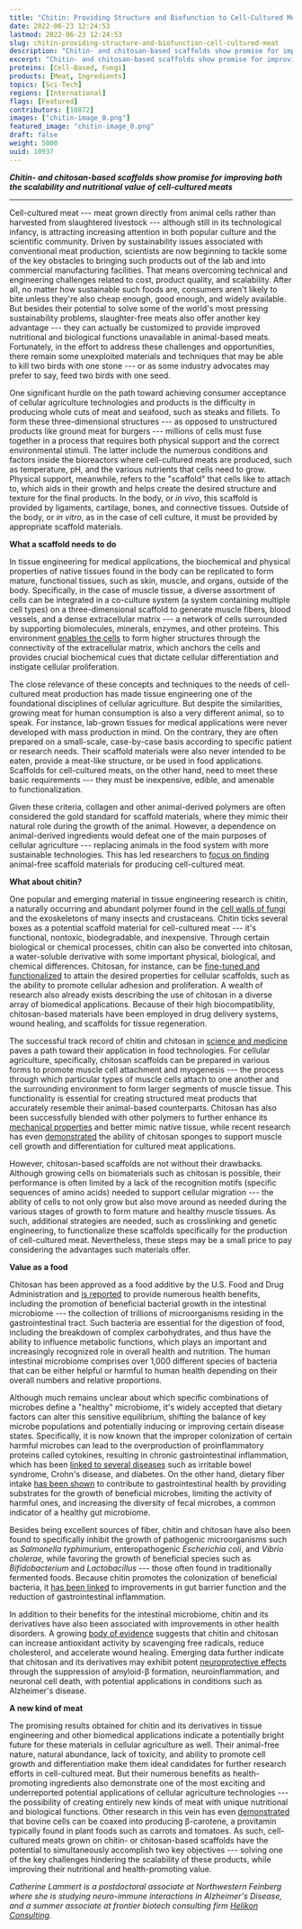 ```yaml
---
title: "Chitin: Providing Structure and Biofunction to Cell-Cultured Meat"
date: 2022-06-23 12:24:53
lastmod: 2022-06-23 12:24:53
slug: chitin-providing-structure-and-biofunction-cell-cultured-meat
description: "Chitin- and chitosan-based scaffolds show promise for improving both the scalability and nutritional value of cell-cultured meat products."
excerpt: "Chitin- and chitosan-based scaffolds show promise for improving both the scalability and nutritional value of cell-cultured meat products."
proteins: [Cell-Based, Fungi]
products: [Meat, Ingredients]
topics: [Sci-Tech]
regions: [International]
flags: [Featured]
contributors: [10872]
images: ["chitin-image_0.png"]
featured_image: "chitin-image_0.png"
draft: false
weight: 5000
uuid: 10937
---
```

***Chitin- and chitosan-based scaffolds show promise for improving both
the scalability and nutritional value of cell-cultured meats***

------------------------------------------------------------------------

Cell-cultured meat --- meat grown directly from animal cells rather than
harvested from slaughtered livestock --- although still in its
technological infancy, is attracting increasing attention in both
popular culture and the scientific community. Driven by sustainability
issues associated with conventional meat production, scientists are now
beginning to tackle some of the key obstacles to bringing such products
out of the lab and into commercial manufacturing facilities. That means
overcoming technical and engineering challenges related to cost, product
quality, and scalability. After all, no matter how sustainable such
foods are, consumers aren't likely to bite unless they're also cheap
enough, good enough, and widely available. But besides their potential
to solve some of the world's most pressing sustainability problems,
slaughter-free meats also offer another key advantage --- they can
actually be customized to provide improved nutritional and biological
functions unavailable in animal-based meats. Fortunately, in the effort
to address these challenges and opportunities, there remain some
unexploited materials and techniques that may be able to kill two birds
with one stone --- or as some industry advocates may prefer to say, feed
two birds with one seed.

One significant hurdle on the path toward achieving consumer acceptance
of cellular agriculture technologies and products is the difficulty in
producing whole cuts of meat and seafood, such as steaks and fillets. To
form these three-dimensional structures --- as opposed to unstructured
products like ground meat for burgers --- millions of cells must fuse
together in a process that requires both physical support and the
correct environmental stimuli. The latter include the numerous
conditions and factors inside the bioreactors where cell-cultured meats
are produced, such as temperature, pH, and the various nutrients that
cells need to grow. Physical support, meanwhile, refers to the
"scaffold" that cells like to attach to, which aids in their growth and
helps create the desired structure and texture for the final products.
In the body, or *in vivo*, this scaffold is provided by ligaments,
cartilage, bones, and connective tissues. Outside of the body, or *in
vitro*, as in the case of cell culture, it must be provided by
appropriate scaffold materials.

**What a scaffold needs to do**

In tissue engineering for medical applications, the biochemical and
physical properties of native tissues found in the body can be
replicated to form mature, functional tissues, such as skin, muscle, and
organs, outside of the body. Specifically, in the case of muscle tissue,
a diverse assortment of cells can be integrated in a co-culture system
(a system containing multiple cell types) on a three-dimensional
scaffold to generate muscle fibers, blood vessels, and a dense
extracellular matrix --- a network of cells surrounded by supporting
biomolecules, minerals, enzymes, and other proteins. This environment
[enables the
cells](https://journals.biologists.com/jcs/article/123/24/4195/31378/The-extracellular-matrix-at-a-glance)
to form higher structures through the connectivity of the extracellular
matrix, which anchors the cells and provides crucial biochemical cues
that dictate cellular differentiation and instigate
cellular proliferation.

The close relevance of these concepts and techniques to the needs of
cell-cultured meat production has made tissue engineering one of the
foundational disciplines of cellular agriculture. But despite the
similarities, growing meat for human consumption is also a very
different animal, so to speak. For instance, lab-grown tissues for
medical applications were never developed with mass production in mind.
On the contrary, they are often prepared on a small-scale, case-by-case
basis according to specific patient or research needs. Their scaffold
materials were also never intended to be eaten, provide a meat-like
structure, or be used in food applications. Scaffolds for cell-cultured
meats, on the other hand, need to meet these basic requirements --- they
must be inexpensive, edible, and amenable to functionalization.

Given these criteria, collagen and other animal-derived polymers are
often considered the gold standard for scaffold materials, where they
mimic their natural role during the growth of the animal. However, a
dependence on animal-derived ingredients would defeat one of the main
purposes of cellular agriculture --- replacing animals in the food
system with more sustainable technologies. This has led researchers to
[focus on
finding](https://www.frontiersin.org/articles/10.3389/fsufs.2019.00038/full)
animal-free scaffold materials for producing cell-cultured meat.

**What about chitin?**

One popular and emerging material in tissue engineering research is
chitin, a naturally occurring and abundant polymer found in the [cell
walls of fungi](https://www.nature.com/articles/srep11907) and the
exoskeletons of many insects and crustaceans. Chitin ticks several boxes
as a potential scaffold material for cell-cultured meat --- it's
functional, nontoxic, biodegradable, and inexpensive. Through certain
biological or chemical processes, chitin can also be converted into
chitosan, a water-soluble derivative with some important physical,
biological, and chemical differences. Chitosan, for instance, can be
[fine-tuned and
functionalized](https://www.frontiersin.org/articles/10.3389/fsufs.2019.00038/full)
to attain the desired properties for cellular scaffolds, such as the
ability to promote cellular adhesion and proliferation. A wealth of
research also already exists describing the use of chitosan in a diverse
array of biomedical applications. Because of their high
biocompatibility, chitosan-based materials have been employed in drug
delivery systems, wound healing, and scaffolds for tissue regeneration.

The successful track record of chitin and chitosan in [science and
medicine](https://www.mdpi.com/2310-2861/3/3/27) paves a path toward
their application in food technologies. For cellular agriculture,
specifically, chitosan scaffolds can be prepared in various forms to
promote muscle cell attachment and myogenesis --- the process through
which particular types of muscle cells attach to one another and the
surrounding environment to form larger segments of muscle tissue. This
functionality is essential for creating structured meat products that
accurately resemble their animal-based counterparts. Chitosan has also
been successfully blended with other polymers to further enhance its
[mechanical
properties](https://www.hindawi.com/journals/bmri/2015/821279/) and
better mimic native tissue, while recent research has even
[demonstrated](https://pubs.acs.org/doi/abs/10.1021/acsbiomaterials.8b01261)
the ability of chitosan sponges to support muscle cell growth and
differentiation for cultured meat applications.

However, chitosan-based scaffolds are not without their drawbacks.
Although growing cells on biomaterials such as chitosan is possible,
their performance is often limited by a lack of the recognition motifs
(specific sequences of amino acids) needed to support cellular migration
--- the ability of cells to not only grow but also move around as needed
during the various stages of growth to form mature and healthy muscle
tissues. As such, additional strategies are needed, such as crosslinking
and genetic engineering, to functionalize these scaffolds specifically
for the production of cell-cultured meat. Nevertheless, these steps may
be a small price to pay considering the advantages such materials offer.

**Value as a food**

Chitosan has been approved as a food additive by the U.S. Food and Drug
Administration and [is
reported](https://www.mdpi.com/1420-3049/25/24/5961) to provide numerous
health benefits, including the promotion of beneficial bacterial growth
in the intestinal microbiome --- the collection of trillions of
microorganisms residing in the gastrointestinal tract. Such bacteria are
essential for the digestion of food, including the breakdown of complex
carbohydrates, and thus have the ability to influence metabolic
functions, which plays an important and increasingly recognized role in
overall health and nutrition. The human intestinal microbiome comprises
over 1,000 different species of bacteria that can be either helpful or
harmful to human health depending on their overall numbers and
relative proportions.

Although much remains unclear about which specific combinations of
microbes define a "healthy" microbiome, it's widely accepted that
dietary factors can alter this sensitive equilibrium, shifting the
balance of key microbe populations and potentially inducing or improving
certain disease states. Specifically, it is now known that the improper
colonization of certain harmful microbes can lead to the overproduction
of proinflammatory proteins called cytokines, resulting in chronic
gastrointestinal inflammation, which has been [linked to several
diseases](https://translational-medicine.biomedcentral.com/articles/10.1186/s12967-017-1175-y)
such as irritable bowel syndrome, Crohn's disease, and diabetes. On the
other hand, dietary fiber intake [has been
shown](https://sfamjournals.onlinelibrary.wiley.com/doi/10.1111/1462-2920.13006)
to contribute to gastrointestinal health by providing substrates for the
growth of beneficial microbes, limiting the activity of harmful ones,
and increasing the diversity of fecal microbes, a common indicator of a
healthy gut microbiome.

Besides being excellent sources of fiber, chitin and chitosan have also
been found to specifically inhibit the growth of pathogenic
microorganisms such as *Salmonella* *typhimurium*, enteropathogenic
*Escherichia coli*, and *Vibrio cholerae,* while favoring the growth of
beneficial species such as *Bifidobacterium* and *Lactobacillus* ---
those often found in traditionally fermented foods. Because chitin
promotes the colonization of beneficial bacteria, it [has been
linked](https://www.ncbi.nlm.nih.gov/pmc/articles/PMC3586600/) to
improvements in gut barrier function and the reduction of
gastrointestinal inflammation.

In addition to their benefits for the intestinal microbiome, chitin and
its derivatives have also been associated with improvements in other
health disorders. A growing [body of
evidence](https://www.mdpi.com/1420-3049/25/24/5961) suggests that
chitin and chitosan can increase antioxidant activity by scavenging free
radicals, reduce cholesterol, and accelerate wound healing. Emerging
data further indicate that chitosan and its derivatives may exhibit
potent [neuroprotective
effects](https://www.mdpi.com/1660-3397/8/7/2117/htm) through the
suppression of amyloid-β formation, neuroinflammation, and neuronal cell
death, with potential applications in conditions such as
Alzheimer's disease.

**A new kind of meat**

The promising results obtained for chitin and its derivatives in tissue
engineering and other biomedical applications indicate a potentially
bright future for these materials in cellular agriculture as well. Their
animal-free nature, natural abundance, lack of toxicity, and ability to
promote cell growth and differentiation make them ideal candidates for
further research efforts in cell-cultured meat. But their numerous
benefits as health-promoting ingredients also demonstrate one of the
most exciting and underreported potential applications of cellular
agriculture technologies --- the possibility of creating entirely new
kinds of meat with unique nutritional and biological functions. Other
research in this vein has even
[demonstrated](https://www.sciencedirect.com/science/article/abs/pii/S1096717620301208?via%3Dihub)
that bovine cells can be coaxed into producing β-carotene, a provitamin
typically found in plant foods such as carrots and tomatoes. As such,
cell-cultured meats grown on chitin- or chitosan-based scaffolds have
the potential to simultaneously accomplish two key objectives ---
solving one of the key challenges hindering the scalability of these
products, while improving their nutritional and health-promoting value.

*Catherine Lammert is a postdoctoral associate at Northwestern Feinberg
where she is studying neuro-immune interactions in Alzheimer's Disease,
and a summer associate at frontier biotech consulting firm [Helikon
Consulting](https://www.helikonconsulting.com/).*
